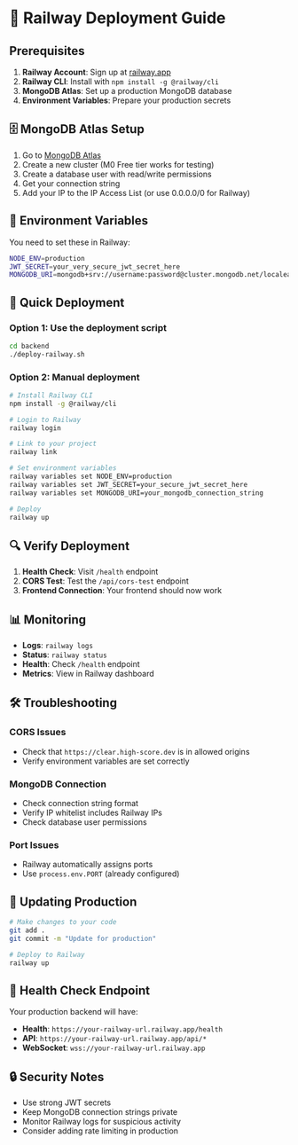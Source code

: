 # 🚀 Railway Deployment Guide

## Prerequisites

1. **Railway Account**: Sign up at [railway.app](https://railway.app)
2. **Railway CLI**: Install with `npm install -g @railway/cli`
3. **MongoDB Atlas**: Set up a production MongoDB database
4. **Environment Variables**: Prepare your production secrets

## 🗄️ MongoDB Atlas Setup

1. Go to [MongoDB Atlas](https://cloud.mongodb.com)
2. Create a new cluster (M0 Free tier works for testing)
3. Create a database user with read/write permissions
4. Get your connection string
5. Add your IP to the IP Access List (or use 0.0.0.0/0 for Railway)

## 🔐 Environment Variables

You need to set these in Railway:

```bash
NODE_ENV=production
JWT_SECRET=your_very_secure_jwt_secret_here
MONGODB_URI=mongodb+srv://username:password@cluster.mongodb.net/localease?retryWrites=true&w=majority
```

## 🚀 Quick Deployment

### Option 1: Use the deployment script
```bash
cd backend
./deploy-railway.sh
```

### Option 2: Manual deployment
```bash
# Install Railway CLI
npm install -g @railway/cli

# Login to Railway
railway login

# Link to your project
railway link

# Set environment variables
railway variables set NODE_ENV=production
railway variables set JWT_SECRET=your_secure_jwt_secret_here
railway variables set MONGODB_URI=your_mongodb_connection_string

# Deploy
railway up
```

## 🔍 Verify Deployment

1. **Health Check**: Visit `/health` endpoint
2. **CORS Test**: Test the `/api/cors-test` endpoint
3. **Frontend Connection**: Your frontend should now work

## 📊 Monitoring

- **Logs**: `railway logs`
- **Status**: `railway status`
- **Health**: Check `/health` endpoint
- **Metrics**: View in Railway dashboard

## 🛠️ Troubleshooting

### CORS Issues
- Check that `https://clear.high-score.dev` is in allowed origins
- Verify environment variables are set correctly

### MongoDB Connection
- Check connection string format
- Verify IP whitelist includes Railway IPs
- Check database user permissions

### Port Issues
- Railway automatically assigns ports
- Use `process.env.PORT` (already configured)

## 🔄 Updating Production

```bash
# Make changes to your code
git add .
git commit -m "Update for production"

# Deploy to Railway
railway up
```

## 🏥 Health Check Endpoint

Your production backend will have:
- **Health**: `https://your-railway-url.railway.app/health`
- **API**: `https://your-railway-url.railway.app/api/*`
- **WebSocket**: `wss://your-railway-url.railway.app`

## 🔒 Security Notes

- Use strong JWT secrets
- Keep MongoDB connection strings private
- Monitor Railway logs for suspicious activity
- Consider adding rate limiting in production
